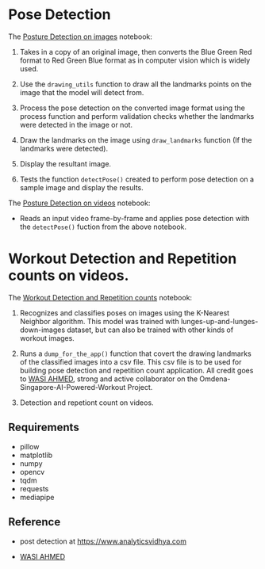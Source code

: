 # Pose Detection

The [Posture Detection on images](./notebooks/posture_detection_on_images_using_mediapipe.ipynb) notebook:

1. Takes in a copy of an original image, then converts the Blue Green Red format to Red Green Blue format as in computer vision which is widely used.

2. Use the `drawing_utils` function to draw all the landmarks points on the image that the model will detect from.

3. Process the pose detection on the converted image format using the process function and perform validation checks whether the landmarks were detected in the image or not. 

4. Draw the landmarks on the image using `draw_landmarks` function (If the landmarks were detected).

5. Display the resultant image.

6. Tests the function `detectPose()` created to perform pose detection on a sample image and display the results.


The [Posture Detection on videos](./notebooks/posture_detection_on_videos_using_mediapipe.ipynb)
notebook:

- Reads an input video frame-by-frame and applies pose detection with the `detectPose()` fuction from the above notebook.


# Workout Detection and Repetition counts on videos.

The [Workout Detection and Repetition counts](./notebooks/Workout_detection_and_repetition_counts_on_videos.ipynb) notebook:

1. Recognizes and classifies poses on images using the K-Nearest Neighbor algorithm. This model was trained with lunges-up-and-lunges-down-images dataset, but can also be trained with other kinds of workout images.

2. Runs a `dump_for_the_app()` function that covert the drawing landmarks of the classified images into a csv file. This csv file is to be used for building pose detection and repetition count application. All credit goes to [WASI AHMED](https://github.com/wasiongit/omdena-workout-project), strong and active collaborator on the Omdena-Singapore-AI-Powered-Workout Project. 

3. Detection and repetiont count on videos.



## Requirements
- pillow
- matplotlib
- numpy
- opencv
- tqdm
- requests
- mediapipe

## Reference
- post detection at https://www.analyticsvidhya.com      

- [WASI AHMED](https://github.com/wasiongit/omdena-workout-project)
